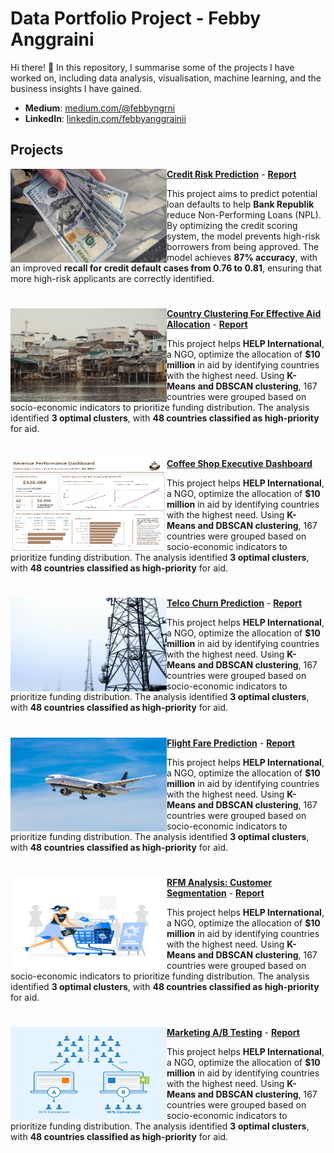 # Data Portfolio Project - Febby Anggraini

Hi there! 👋 In this repository, I summarise some of the projects I have worked on, including data analysis, visualisation, machine learning, and the business insights I have gained.

- **Medium**: [medium.com/@febbyngrni](https://medium.com/@febbyngrni)
- **LinkedIn**: [linkedin.com/febbyanggrainii](https://www.linkedin.com/in/febbyanggrainii)

## Projects
<img align="left" width="250" height="150" src="https://github.com/febbyngrni/data-portfolio/blob/main/assets/credit_risk_prediction.jpg"> **[Credit Risk Prediction](https://github.com/febbyngrni/credit-risk-prediction)** - [**Report**](https://medium.com/@febbyngrni/predicting-credit-risk-with-machine-learning-models-010f8d66beb6)

This project aims to predict potential loan defaults to help **Bank Republik** reduce Non-Performing Loans (NPL). By optimizing the credit scoring system, the model prevents high-risk borrowers from being approved. The model achieves **87% accuracy**, with an improved **recall for credit default cases from 0.76 to 0.81**, ensuring that more high-risk applicants are correctly identified.

#

<img align="left" width="250" height="150" src="https://github.com/febbyngrni/data-portfolio/blob/main/assets/ngo_clustering.jpg"> **[Country Clustering For Effective Aid Allocation](https://github.com/febbyngrni/ngo-clustering)** -  [**Report**](https://medium.com/@febbyngrni/clustering-unlocking-socio-economic-patterns-for-effective-aid-allocation-6147505649f8)

This project helps **HELP International**, a NGO, optimize the allocation of **$10 million** in aid by identifying countries with the highest need. Using **K-Means and DBSCAN clustering**, 167 countries were grouped based on socio-economic indicators to prioritize funding distribution.  The analysis identified **3 optimal clusters**, with **48 countries classified as high-priority** for aid. 

#

<img align="left" width="250" height="150" src="https://github.com/febbyngrni/data-portfolio/blob/main/assets/coffee_shop_dashboard.png"> **[Coffee Shop Executive Dashboard](https://github.com/febbyngrni/coffee_shop_viz)**

This project helps **HELP International**, a NGO, optimize the allocation of **$10 million** in aid by identifying countries with the highest need. Using **K-Means and DBSCAN clustering**, 167 countries were grouped based on socio-economic indicators to prioritize funding distribution.  The analysis identified **3 optimal clusters**, with **48 countries classified as high-priority** for aid. 

#

<img align="left" width="250" height="150" src="https://github.com/febbyngrni/data-portfolio/blob/main/assets/telco_churn.jpg"> **[Telco Churn Prediction](https://github.com/febbyngrni/telco-churn)** - [**Report**](https://medium.com/@febbyngrni/predicting-customer-churn-an-end-to-end-ml-for-telco-company-fb62d3d83e56)

This project helps **HELP International**, a NGO, optimize the allocation of **$10 million** in aid by identifying countries with the highest need. Using **K-Means and DBSCAN clustering**, 167 countries were grouped based on socio-economic indicators to prioritize funding distribution.  The analysis identified **3 optimal clusters**, with **48 countries classified as high-priority** for aid. 

#

<img align="left" width="250" height="150" src="https://github.com/febbyngrni/data-portfolio/blob/main/assets/flight_fare_prediction.jpg"> **[Flight Fare Prediction](https://github.com/febbyngrni/flight_fare_prediction)** - [**Report**](https://medium.com/@febbyngrni/flight-fare-prediction-using-machine-learning-algorithms-8971112e5997)

This project helps **HELP International**, a NGO, optimize the allocation of **$10 million** in aid by identifying countries with the highest need. Using **K-Means and DBSCAN clustering**, 167 countries were grouped based on socio-economic indicators to prioritize funding distribution.  The analysis identified **3 optimal clusters**, with **48 countries classified as high-priority** for aid. 

#

<img align="left" width="250" height="150" src="https://github.com/febbyngrni/data-portfolio/blob/main/assets/customer_segmentation.jpg"> **[RFM Analysis: Customer Segmentation](https://github.com/febbyngrni/customer-segmentation)** - [**Report**](https://medium.com/@febbyngrni/customer-segmentation-using-rfm-analysis-in-retail-uk-d7f22a40a20c)

This project helps **HELP International**, a NGO, optimize the allocation of **$10 million** in aid by identifying countries with the highest need. Using **K-Means and DBSCAN clustering**, 167 countries were grouped based on socio-economic indicators to prioritize funding distribution.  The analysis identified **3 optimal clusters**, with **48 countries classified as high-priority** for aid. 

#

<img align="left" width="250" height="150" src="https://github.com/febbyngrni/data-portfolio/blob/main/assets/ab_testing.png"> **[Marketing A/B Testing](https://github.com/febbyngrni/marketing_ab_testing)** - [**Report**](https://medium.com/@febbyngrni/data-driven-marketing-ab-testing-ads-to-increase-conversions-18089917577c)

This project helps **HELP International**, a NGO, optimize the allocation of **$10 million** in aid by identifying countries with the highest need. Using **K-Means and DBSCAN clustering**, 167 countries were grouped based on socio-economic indicators to prioritize funding distribution.  The analysis identified **3 optimal clusters**, with **48 countries classified as high-priority** for aid. 

#
